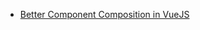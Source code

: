 - [Better Component Composition in VueJS](https://itnext.io/better-composition-in-vue-fd35b9fe9c79)
